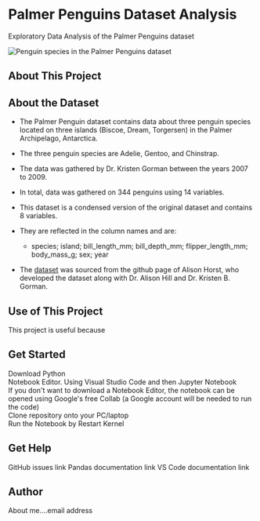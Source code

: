 # Palmer Penguins Dataset Analysis 
Exploratory Data Analysis of the Palmer Penguins dataset   


![Penguin species in the Palmer Penguins dataset](http://d3i3l3kraiqpym.cloudfront.net/wp-content/uploads/2016/04/26094914/Ad%C3%A9lie-Chinstrap-and-gentoo-penguin-species.jpg)

## About This Project


 
## About the Dataset
- The Palmer Penguin dataset contains data about three penguin species located on three islands (Biscoe, Dream, Torgersen) in the Palmer Archipelago, Antarctica. 
- The three penguin species are Adelie, Gentoo, and Chinstrap. 
- The data was gathered by Dr. Kristen Gorman between the years 2007 to 2009.   

- In total, data was gathered on 344 penguins using 14 variables. 
- This dataset is a condensed version of the original dataset and contains 8 variables. 
- They are reflected in the column names and are:
    - species; island; bill_length_mm; bill_depth_mm; flipper_length_mm; body_mass_g; sex; year   

- The [dataset](https://github.com/allisonhorst/palmerpenguins/blob/main/inst/extdata/penguins.csv) was sourced from the github page of Alison Horst, who developed the dataset along with Dr. Alison Hill and Dr. Kristen B. Gorman.

## Use of This Project   
This project is useful because

## Get Started
Download Python   
Notebook Editor. Using Visual Studio Code and then Jupyter Notebook   
    If you don't want to download a Notebook Editor, the notebook can be opened using Google's free Collab (a Google account will be needed to run the code)   
Clone repository onto your PC/laptop   
Run the Notebook by Restart Kernel

## Get Help   
GitHub issues link
Pandas documentation link
VS Code documentation link

## Author   
About me....email address



